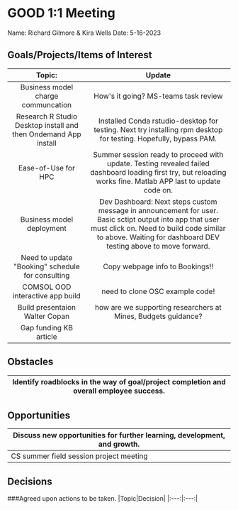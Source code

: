 # GOOD 1:1 Meeting 
Name: Richard Gilmore & Kira Wells
Date: 5-16-2023
## Goals/Projects/Items of Interest 
|Topic:|Update|
|:---:|:---:| 
| Business model charge communcation | How's it going? MS-teams task review
| Research R Studio Desktop install and then Ondemand App install | Installed Conda rstudio-desktop for testing. Next try installing rpm desktop for testing. Hopefully, bypass PAM.
|Ease-of-Use for HPC| Summer session ready to proceed with update. Testing revealed failed dashboard loading first try, but reloading works fine. Matlab APP last to update code on. |
| Business model deployment | Dev Dashboard: Next steps custom message in announcement for user. Basic sctipt output into app that user must click on. Need to build code similar to above.  Waiting for dashboard DEV testing above to move forward.
| Need to update "Booking" schedule for consulting | Copy webpage info to Bookings!!
|COMSOL OOD interactive app build| need to clone OSC example code! 
| Build presentaion Walter Copan | how are we supporting researchers at Mines, Budgets guidance? 
| Gap funding KB article | 

## Obstacles
|Identify roadblocks in the way of goal/project completion and overall employee success.|
|---|

## Opportunities 
|Discuss new opportunities for further learning, development, and growth.|
|---|
|CS summer field session project meeting | First student meeting Tuesday afternoon. Bushing up presentation and copying relavant material to pass on to students. Writing Scope and push goals for project completion. Background and research supporting goal. Gathering available docuementation. Making student copies.


## Decisions
###Agreed upon actions to be taken.
|Topic|Decision|
|:---:|:---:|

